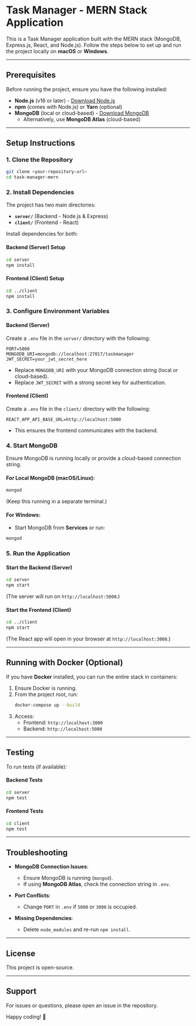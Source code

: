 # Task Manager - MERN Stack Application  

This is a Task Manager application built with the MERN stack (MongoDB, Express.js, React, and Node.js). Follow the steps below to set up and run the project locally on **macOS** or **Windows**.  

---

## Prerequisites  

Before running the project, ensure you have the following installed:  

- **Node.js** (v16 or later) - [Download Node.js](https://nodejs.org/)  
- **npm** (comes with Node.js) or **Yarn** (optional)  
- **MongoDB** (local or cloud-based) - [Download MongoDB](https://www.mongodb.com/try/download/community)  
  - Alternatively, use **MongoDB Atlas** (cloud-based)  

---

## Setup Instructions  

### 1. Clone the Repository  

```bash
git clone <your-repository-url>
cd task-manager-mern
```

### 2. Install Dependencies  

The project has two main directories:  
- **`server/`** (Backend - Node.js & Express)  
- **`client/`** (Frontend - React)  

Install dependencies for both:  

#### Backend (Server) Setup  

```bash
cd server
npm install
```

#### Frontend (Client) Setup  

```bash
cd ../client
npm install
```

### 3. Configure Environment Variables  

#### Backend (Server)  
Create a `.env` file in the `server/` directory with the following:  

```env
PORT=5000
MONGODB_URI=mongodb://localhost:27017/taskmanager
JWT_SECRET=your_jwt_secret_here
```
- Replace `MONGODB_URI` with your MongoDB connection string (local or cloud-based).  
- Replace `JWT_SECRET` with a strong secret key for authentication.  

#### Frontend (Client)  
Create a `.env` file in the `client/` directory with the following:  

```env
REACT_APP_API_BASE_URL=http://localhost:5000
```
- This ensures the frontend communicates with the backend.  

### 4. Start MongoDB  
Ensure MongoDB is running locally or provide a cloud-based connection string.  

#### For Local MongoDB (macOS/Linux):  
```bash
mongod
```
(Keep this running in a separate terminal.)  

#### For Windows:  
- Start MongoDB from **Services** or run:  
```bash
mongod
```

### 5. Run the Application  

#### Start the Backend (Server)  
```bash
cd server
npm start
```
(The server will run on `http://localhost:5000`.)  

#### Start the Frontend (Client)  
```bash
cd ../client
npm start
```
(The React app will open in your browser at `http://localhost:3000`.)  

---

## Running with Docker (Optional)  

If you have **Docker** installed, you can run the entire stack in containers:  

1. Ensure Docker is running.  
2. From the project root, run:  
   ```bash
   docker-compose up --build
   ```
3. Access:  
   - Frontend: `http://localhost:3000`  
   - Backend: `http://localhost:5000`  

---

## Testing  

To run tests (if available):  

#### Backend Tests  
```bash
cd server
npm test
```

#### Frontend Tests  
```bash
cd client
npm test
```

---

## Troubleshooting  

- **MongoDB Connection Issues**:  
  - Ensure MongoDB is running (`mongod`).  
  - If using **MongoDB Atlas**, check the connection string in `.env`.  

- **Port Conflicts**:  
  - Change `PORT` in `.env` if `5000` or `3000` is occupied.  

- **Missing Dependencies**:  
  - Delete `node_modules` and re-run `npm install`.  

---

## License  
This project is open-source.  

---

## Support  
For issues or questions, please open an issue in the repository.  

Happy coding! 🚀